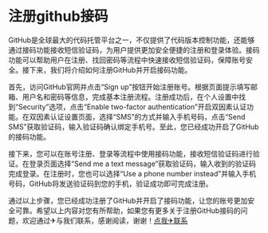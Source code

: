 # 注册github接码

GitHub是全球最大的代码托管平台之一，不仅提供了代码版本控制功能，还能够通过接码功能接收短信验证码，为用户提供更加安全便捷的注册和登录体验。接码功能可以帮助用户在注册、找回密码等流程中快速接收短信验证码，保障账号安全。接下来，我们将介绍如何注册GitHub并开启接码功能。

首先，访问GitHub官网并点击“Sign up”按钮开始注册账号。根据页面提示填写邮箱、用户名和密码等信息，完成基本注册流程。注册成功后，在个人设置中找到“Security”选项，点击“Enable two-factor authentication”开启双因素认证功能。在双因素认证设置页面，选择“SMS”的方式并输入手机号码，点击“Send SMS”获取验证码，输入验证码确认绑定手机号。至此，您已经成功开启了GitHub的接码功能。

接下来，您可以在账号注册、登录等流程中使用接码功能，接收短信验证码进行验证。在登录页面选择“Send me a text message”获取验证码，输入收到的验证码完成登录。在注册时，您也可以选择“Use a phone number instead”并输入手机号码，GitHub将发送验证码到您的手机，验证成功即可完成注册。

通过以上步骤，您已经成功注册了GitHub并开启了接码功能，让您的账号更加安全可靠。希望以上内容对您有所帮助，如果您有更多关于注册GitHub接码的问题，欢迎通过✈与我们联系，感谢阅读，谢谢！[点我✈联系](https://c.k02.cc)